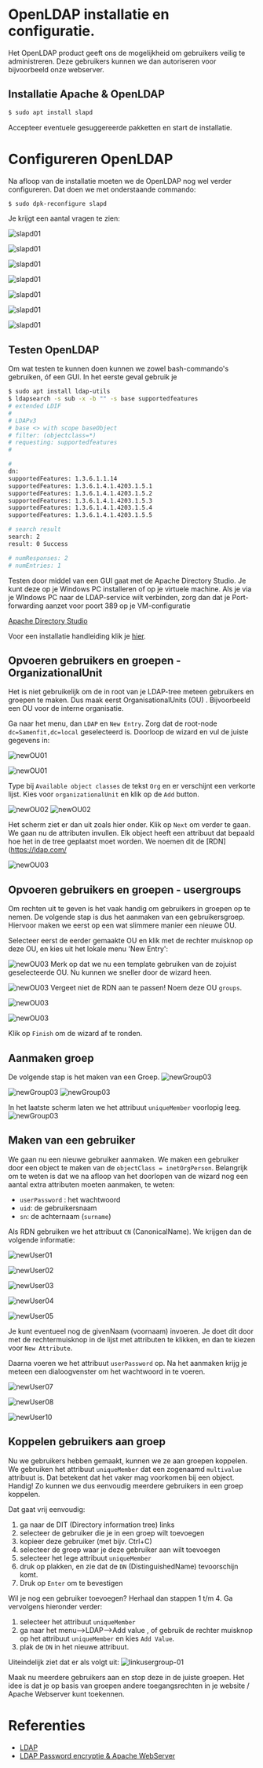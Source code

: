 # OpenLDAP installatie en configuratie.
Het OpenLDAP product geeft ons de mogelijkheid om gebruikers veilig te administreren. Deze gebruikers kunnen we dan 
autoriseren voor bijvoorbeeld onze webserver. 

## Installatie Apache & OpenLDAP  
```bash
$ sudo apt install slapd
```
Accepteer eventuele gesuggereerde pakketten en start de installatie. 

# Configureren OpenLDAP
Na afloop van de installatie moeten we de OpenLDAP nog wel verder configureren. Dat doen we met onderstaande commando:
```bash
$ sudo dpk-reconfigure slapd
```

Je krijgt een aantal vragen te zien:

![slapd01](images/slapd-reconfig-01.png)

![slapd01](images/slapd-reconfig-02.png)

![slapd01](images/slapd-reconfig-03.png)

![slapd01](images/slapd-reconfig-04.png)

![slapd01](images/slapd-reconfig-05.png)

![slapd01](images/slapd-reconfig-06.png)

![slapd01](images/slapd-reconfig-07.png)

## Testen OpenLDAP
Om wat testen te kunnen doen kunnen we zowel bash-commando's gebruiken, óf een GUI. In het eerste geval gebruik je 

```bash
$ sudo apt install ldap-utils
$ ldapsearch -s sub -x -b "" -s base supportedfeatures
# extended LDIF
#
# LDAPv3
# base <> with scope baseObject
# filter: (objectclass=*)
# requesting: supportedfeatures 
#

#
dn:
supportedFeatures: 1.3.6.1.1.14
supportedFeatures: 1.3.6.1.4.1.4203.1.5.1
supportedFeatures: 1.3.6.1.4.1.4203.1.5.2
supportedFeatures: 1.3.6.1.4.1.4203.1.5.3
supportedFeatures: 1.3.6.1.4.1.4203.1.5.4
supportedFeatures: 1.3.6.1.4.1.4203.1.5.5

# search result
search: 2
result: 0 Success

# numResponses: 2
# numEntries: 1

```

Testen door middel van een GUI gaat met de Apache Directory Studio. Je kunt deze op je Windows PC installeren of op je virtuele machine. Als je via je WIndows PC naar de LDAP-service wilt verbinden, zorg dan dat je Port-forwarding aanzet voor poort 389 op je VM-configuratie

[Apache Directory Studio](https://directory.apache.org/studio/downloads.html)

Voor een installatie handleiding klik je [hier](../ApacheLDAPStudio). 

## Opvoeren gebruikers en groepen - OrganizationalUnit
Het is niet gebruikelijk om de in root van je LDAP-tree meteen gebruikers en groepen te maken. Dus maak eerst OrganisationalUnits (OU) . Bijvoorbeeld een OU voor de interne organisatie. 

Ga naar het menu, dan `LDAP` en `New Entry`. Zorg dat de root-node `dc=Samenfit,dc=local` geselecteerd is.  Doorloop de wizard en vul de juiste gegevens in:

![newOU01](images/ldap-newOU-00.png)

![newOU01](images/ldap-newOU-01.png)

Type bij `Available object classes` de tekst `Org` en er verschijnt een verkorte lijst. Kies voor `organizationalUnit` en klik op de `Add` button. 

![newOU02](images/ldap-newOU-02.png)
![newOU02](images/ldap-newOU-03.png)

Het scherm ziet er dan uit zoals hier onder. Klik op `Next` om verder te gaan. We gaan nu de attributen invullen. Elk object heeft een attribuut dat bepaald hoe het in de tree geplaatst moet worden. We noemen dit de [RDN](https://ldap.com/ 


![newOU03](images/ldap-newOU-04.png)

## Opvoeren gebruikers en groepen - usergroups
Om rechten uit te geven is het vaak handig om gebruikers in groepen op te nemen. De volgende stap is dus het aanmaken van een gebruikersgroep.  Hiervoor maken we eerst op een wat slimmere manier een nieuwe OU. 

Selecteer eerst de eerder gemaakte OU en klik met de rechter muisknop op deze OU, en kies uit het lokale menu 'New Entry':

![newOU03](images/ldap-newOU2-00.png)
Merk op dat we nu een template gebruiken van de zojuist geselecteerde OU. Nu kunnen we sneller door de wizard heen. 

![newOU03](images/ldap-newOU2-01.png)
Vergeet niet de RDN aan te passen! Noem deze OU `groups`. 

![newOU03](images/ldap-newOU2-02.png)

![newOU03](images/ldap-newOU2-03.png)

Klik op `Finish` om de wizard af te ronden. 

## Aanmaken groep 
De volgende stap is het maken van een Groep. 
![newGroup03](images/ldap-newGroup-00.png)

![newGroup03](images/ldap-newGroup-01.png)
![newGroup03](images/ldap-newGroup-02.png)

In het laatste scherm laten we het attribuut `uniqueMember` voorlopig leeg.
![newGroup03](images/ldap-newGroup-03.png)

## Maken van een gebruiker
We gaan nu een nieuwe gebruiker aanmaken. We maken een gebruiker door een object te maken van de 
`objectClass = inetOrgPerson`. Belangrijk om te weten is dat we na afloop van het doorlopen van de wizard
nog een aantal extra attributen moeten aanmaken, te weten:
  * `userPassword` : het wachtwoord
  * `uid`: de gebruikersnaam
  * `sn`: de achternaam (`surname`)
  
Als RDN gebruiken we het attribuut `CN` (CanonicalName). We krijgen dan de volgende informatie:
   
![newUser01](images/ldap-new-user01.png)

![newUser02](images/ldap-new-user02.png)

![newUser03](images/ldap-new-user03.png)

![newUser04](images/ldap-new-user04.png)

![newUser05](images/ldap-new-user05.png)

Je kunt eventueel nog de givenNaam (voornaam) invoeren. Je doet dit door met de rechtermuisknop in de lijst
met attributen te klikken, en dan te kiezen voor `New Attribute`.  

Daarna voeren we het attribuut `userPassword` op. Na het aanmaken krijg je meteen een dialoogvenster om het wachtwoord in te voeren.

![newUser07](images/ldap-new-user07.png)

![newUser08](images/ldap-new-user08.png)

![newUser10](images/ldap-new-user10.png)


## Koppelen gebruikers aan groep
Nu we gebruikers hebben gemaakt, kunnen we ze aan groepen koppelen. We gebruiken het attribuut `uniqueMember`
dat een zogenaamd `multivalue` attribuut is. Dat betekent dat het vaker mag voorkomen bij een object. Handig!
Zo kunnen we dus eenvoudig meerdere gebruikers in een groep koppelen. 

Dat gaat vrij eenvoudig:
  1. ga naar de DIT (Directory information tree) links
  2. selecteer de gebruiker die je in een groep wilt toevoegen
  3. kopieer deze gebruiker (met bijv. Ctrl+C)
  4. selecteer de groep waar je deze gebruiker aan wilt toevoegen
  5. selecteer het lege attribuut `uniqueMember`
  6. druk op plakken, en zie dat de `DN` (DistinguishedName) tevoorschijn komt.
  7. Druk op `Enter` om te bevestigen
  
Wil je nog een gebruiker toevoegen? Herhaal dan stappen 1 t/m 4. Ga vervolgens hieronder verder:
  1. selecteer het attribuut `uniqueMember`
  2. ga naar het menu-->LDAP-->Add value , of gebruik de rechter muisknop op het attribuut `uniqueMember`
  en kies  `Add Value`.
  3. plak de `DN` in het nieuwe attribuut.
  
  
Uiteindelijk ziet dat er als volgt uit:
![linkusergroup-01](images/ldap-link-group-user01.png)

Maak nu meerdere gebruikers aan en stop deze in de juiste groepen. Het idee is dat je op basis van groepen
andere toegangsrechten in je website / Apache Webserver kunt toekennen.


# Referenties
  * [LDAP](https://ldap.com]) 
  * [LDAP Password encryptie & Apache WebServer](https://httpd.apache.org/docs/2.4/misc/password_encryptions.html)
